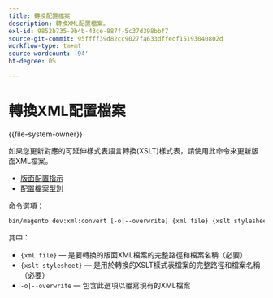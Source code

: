 ```yaml
---
title: 轉換配置檔案
description: 轉換XML配置檔案。
exl-id: 9852b735-9b4b-43ce-887f-5c37d398bbf7
source-git-commit: 95ffff39d82cc9027fa633dffedf15193040802d
workflow-type: tm+mt
source-wordcount: '94'
ht-degree: 0%

---
```


# 轉換XML配置檔案

{{file-system-owner}}

如果您更新對應的可延伸樣式表語言轉換(XSLT)樣式表，請使用此命令來更新版面XML檔案。

- [版面配置指示](https://developer.adobe.com/commerce/frontend-core/guide/layouts/xml-instructions/)
- [配置檔案型別](https://developer.adobe.com/commerce/frontend-core/guide/layouts/types/)

命令選項：

```bash
bin/magento dev:xml:convert [-o|--overwrite] {xml file} {xslt stylesheet}
```

其中：

- `{xml file}` — 是要轉換的版面XML檔案的完整路徑和檔案名稱（必要）
- `{xslt stylesheet}` — 是用於轉換的XSLT樣式表檔案的完整路徑和檔案名稱（必要）
- `-o|--overwrite` — 包含此選項以覆寫現有的XML檔案
